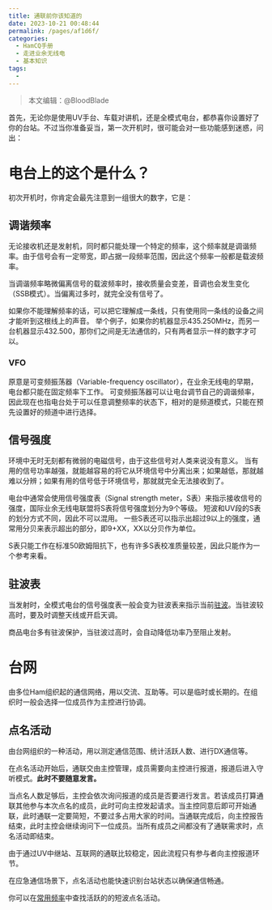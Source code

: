 ```yaml
---
title: 通联前你该知道的
date: 2023-10-21 00:48:44
permalink: /pages/af1d6f/
categories:
  - HamCQ手册
  - 走进业余无线电
  - 基本知识
tags:
  - 
---
```

> 本文编辑：@BloodBlade

首先，无论你是使用UV手台、车载对讲机，还是全模式电台，都恭喜你设置好了你的台站。不过当你准备妥当，第一次开机时，很可能会对一些功能感到迷惑，问出：

# 电台上的这个是什么？

初次开机时，你肯定会最先注意到一组很大的数字，它是：

## 调谐频率

无论接收机还是发射机，同时都只能处理一个特定的频率，这个频率就是调谐频率。由于信号会有一定带宽，即占据一段频率范围，因此这个频率一般都是载波频率。

当调谐频率略微偏离信号的载波频率时，接收质量会变差，音调也会发生变化（SSB模式）。当偏离过多时，就完全没有信号了。

如果你不能理解频率的话，可以把它理解成一条线，只有使用同一条线的设备之间才能听到这根线上的声音。
举个例子，如果你的机器显示435.250MHz，而另一台机器显示432.500，那你们之间是无法通信的，只有两者显示一样的数字才可以。

### VFO

原意是可变频振荡器（Variable-frequency oscillator），在业余无线电的早期，电台都只能在固定频率下工作。
可变频振荡器可以让电台调节自己的调谐频率，因此现在也指电台处于可以任意调整频率的状态下，相对的是频道模式，只能在预先设置好的频道中进行选择。

## 信号强度

环境中无时无刻都有微弱的电磁信号，由于这些信号对人类来说没有意义。
当有用的信号功率越强，就能越容易的将它从环境信号中分离出来；如果越低，那就越难以分辨；如果有用的信号低于环境信号，那就就完全无法接收到了。

电台中通常会使用信号强度表（Signal strength meter，S表）来指示接收信号的强度，国际业余无线电联盟将S表将信号强度划分为9个等级。
短波和UV段的S表的划分方式不同，因此不可以混用。
一些S表还可以指示出超过9以上的强度，通常用分贝来表示超出的部分，即9+XX，XX以分贝作为单位。


S表只能工作在标准50欧姆阻抗下，也有许多S表校准质量较差，因此只能作为一个参考来看。

## 驻波表

当发射时，全模式电台的信号强度表一般会变为驻波表来指示当前[驻波](/pages/bab5d6/)。当驻波较高时，要及时调整天线或开启天调。

商品电台多有驻波保护，当驻波过高时，会自动降低功率乃至阻止发射。

# 台网

由多位Ham组织起的通信网络，用以交流、互助等。可以是临时或长期的。在组织时一般会选择一位成员作为主控进行协调。

## 点名活动

由台网组织的一种活动，用以测定通信范围、统计活跃人数、进行DX通信等。

在点名活动开始后，通联交由主控管理，成员需要向主控进行报道，报道后进入守听模式。**此时不要随意发言。**

当点名人数足够后，主控会依次询问报道的成员是否要进行发言。若该成员打算通联其他参与本次点名的成员，此时可向主控发起请求。当主控同意后即可开始通联，此时通联一定要简短，不要过多占用大家的时间。当通联完成后，向主控报告结束，此时主控会继续询问下一位成员。当所有成员之间都没有了通联需求时，点名活动即结束。

由于通过UV中继站、互联网的通联比较稳定，因此流程只有参与者向主控报道环节。

在应急通信场景下，点名活动也能快速识别台站状态以确保通信畅通。

你可以在[常用频率](/pages/b99cf5/)中查找活跃的的短波点名活动。